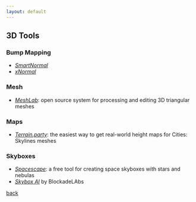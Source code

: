 ```yaml
---
layout: default
---
```


## 3D Tools

### Bump Mapping

* _[SmartNormal](http://www.smart-page.net/smartnormal/)_
* _[xNormal](http://www.xnormal.net/)_

### Mesh

* _[MeshLab](http://www.meshlab.net/)_: open source system for processing and editing 3D triangular meshes

### Maps

* _[Terrain.party](https://terrain.party/)_: the easiest way to get real-world height maps for Cities: Skylines meshes

### Skyboxes

* _[Spacescape](http://alexcpeterson.com/spacescape/)_: a free tool for creating space skyboxes with stars and nebulas
* _[Skybox AI](https://skybox.blockadelabs.com/)_ by BlockadeLAbs

[back](../)
